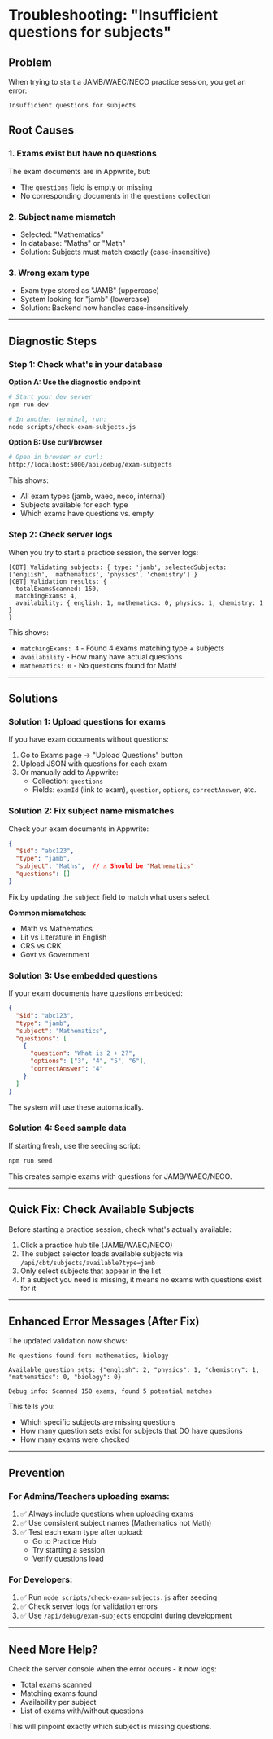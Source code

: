 # Troubleshooting: "Insufficient questions for subjects"

## Problem
When trying to start a JAMB/WAEC/NECO practice session, you get an error:
```
Insufficient questions for subjects
```

## Root Causes

### 1. Exams exist but have no questions
The exam documents are in Appwrite, but:
- The `questions` field is empty or missing
- No corresponding documents in the `questions` collection

### 2. Subject name mismatch
- Selected: "Mathematics"
- In database: "Maths" or "Math"
- Solution: Subjects must match exactly (case-insensitive)

### 3. Wrong exam type
- Exam type stored as "JAMB" (uppercase)
- System looking for "jamb" (lowercase)
- Solution: Backend now handles case-insensitively

---

## Diagnostic Steps

### Step 1: Check what's in your database

**Option A: Use the diagnostic endpoint**
```bash
# Start your dev server
npm run dev

# In another terminal, run:
node scripts/check-exam-subjects.js
```

**Option B: Use curl/browser**
```bash
# Open in browser or curl:
http://localhost:5000/api/debug/exam-subjects
```

This shows:
- All exam types (jamb, waec, neco, internal)
- Subjects available for each type
- Which exams have questions vs. empty

### Step 2: Check server logs

When you try to start a practice session, the server logs:
```
[CBT] Validating subjects: { type: 'jamb', selectedSubjects: ['english', 'mathematics', 'physics', 'chemistry'] }
[CBT] Validation results: { 
  totalExamsScanned: 150,
  matchingExams: 4,
  availability: { english: 1, mathematics: 0, physics: 1, chemistry: 1 }
}
```

This shows:
- `matchingExams: 4` - Found 4 exams matching type + subjects
- `availability` - How many have actual questions
- `mathematics: 0` - No questions found for Math!

---

## Solutions

### Solution 1: Upload questions for exams

If you have exam documents without questions:

1. Go to Exams page → "Upload Questions" button
2. Upload JSON with questions for each exam
3. Or manually add to Appwrite:
   - Collection: `questions`
   - Fields: `examId` (link to exam), `question`, `options`, `correctAnswer`, etc.

### Solution 2: Fix subject name mismatches

Check your exam documents in Appwrite:
```json
{
  "$id": "abc123",
  "type": "jamb",
  "subject": "Maths",  // ⚠️ Should be "Mathematics"
  "questions": []
}
```

Fix by updating the `subject` field to match what users select.

**Common mismatches:**
- Math vs Mathematics
- Lit vs Literature in English
- CRS vs CRK
- Govt vs Government

### Solution 3: Use embedded questions

If your exam documents have questions embedded:
```json
{
  "$id": "abc123",
  "type": "jamb",
  "subject": "Mathematics",
  "questions": [
    {
      "question": "What is 2 + 2?",
      "options": ["3", "4", "5", "6"],
      "correctAnswer": "4"
    }
  ]
}
```

The system will use these automatically.

### Solution 4: Seed sample data

If starting fresh, use the seeding script:
```bash
npm run seed
```

This creates sample exams with questions for JAMB/WAEC/NECO.

---

## Quick Fix: Check Available Subjects

Before starting a practice session, check what's actually available:

1. Click a practice hub tile (JAMB/WAEC/NECO)
2. The subject selector loads available subjects via `/api/cbt/subjects/available?type=jamb`
3. Only select subjects that appear in the list
4. If a subject you need is missing, it means no exams with questions exist for it

---

## Enhanced Error Messages (After Fix)

The updated validation now shows:
```
No questions found for: mathematics, biology

Available question sets: {"english": 2, "physics": 1, "chemistry": 1, "mathematics": 0, "biology": 0}

Debug info: Scanned 150 exams, found 5 potential matches
```

This tells you:
- Which specific subjects are missing questions
- How many question sets exist for subjects that DO have questions
- How many exams were checked

---

## Prevention

### For Admins/Teachers uploading exams:

1. ✅ Always include questions when uploading exams
2. ✅ Use consistent subject names (Mathematics not Math)
3. ✅ Test each exam type after upload:
   - Go to Practice Hub
   - Try starting a session
   - Verify questions load

### For Developers:

1. ✅ Run `node scripts/check-exam-subjects.js` after seeding
2. ✅ Check server logs for validation errors
3. ✅ Use `/api/debug/exam-subjects` endpoint during development

---

## Need More Help?

Check the server console when the error occurs - it now logs:
- Total exams scanned
- Matching exams found
- Availability per subject
- List of exams with/without questions

This will pinpoint exactly which subject is missing questions.
